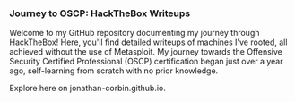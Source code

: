 ### Journey to OSCP: HackTheBox Writeups

Welcome to my GitHub repository documenting my journey through HackTheBox! Here, you'll find detailed writeups of machines I've rooted, all achieved without the use of Metasploit. My journey towards the Offensive Security Certified Professional (OSCP) certification began just over a year ago, self-learning from scratch with no prior knowledge.

Explore here on jonathan-corbin.github.io.
